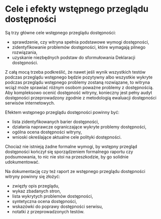 # Cele i efekty wstępnego przeglądu dostępności
Są trzy główne cele wstępnego przeglądu dostępności:
- sprawdzenie, czy witryna spełnia podstawowe wymogi dostępności,
- zidentyfikowanie problemów dostępności, które wymagają pilnego rozwiązania,
- uzyskanie niezbędnych podstaw do sformułowania Deklaracji dostępności. 

Z całą mocą trzeba podkreślić, że nawet jeśli wynik wszystkich testów podczas przeglądu wstępnego będzie pozytywny albo wszystkie wykryte podczas przeglądu wstępnego problemy zostaną rozwiązane, to witryna wciąż może sprawiać różnym osobom poważne problemy z dostępnością. Aby kompleksowo ocenić dostępność witryny, konieczny jest pełny audyt dostępności przeprowadzony zgodnie z metodologią ewaluacji dostępności serwisów internetowych.
 
Efektem wstępnego przeglądu dostępności powinny być:
- lista zidentyfikowanych barier dostępności,
- działania naprawcze ograniczające wykryte problemy dostępności, 
- ogólna ocena dostępności witryny, 
- wnioski określające aktualne cele polityki dostępności.    

Chociaż nie istnieją żadne formalne wymogi, by wstępny przegląd dostępności kończył się sporządzeniem formalnego raportu czy podsumowania, to nic nie stoi na przeszkodzie, by  go solidnie udokumentować.

Na dokumentację czy też raport ze wstępnego przeglądu dostępności witryny powinny się złożyć:
- zwięzły opis przeglądu,
- wykaz zbadanych stron,
- lista wykrytych problemów dostępności,
- syntetyczna ocena dostępności, 
- wskazówki do poprawy dostępności serwisu, 
- notatki z przeprowadzonych testów.
